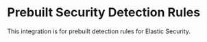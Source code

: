 # Prebuilt Security Detection Rules

This integration is for prebuilt detection rules for Elastic Security.

